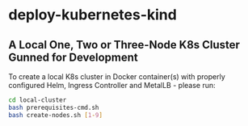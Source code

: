 # deploy-kubernetes-kind

## A Local One, Two or Three-Node K8s Cluster Gunned for Development

To create a local K8s cluster in Docker container(s) with properly configured Helm, Ingress Controller and MetalLB - please run:

```bash
cd local-cluster
bash prerequisites-cmd.sh
bash create-nodes.sh [1-9]
```
